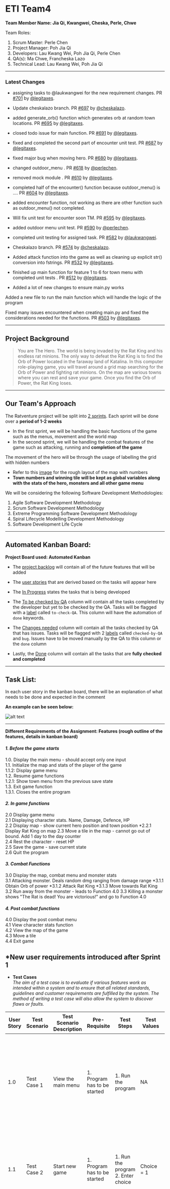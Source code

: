 # **ETI Team4**
 **Team Member Name: Jia Qi, Kwangwei, Cheska, Perle, Chwe**  
 
Team Roles:
  1. Scrum Master: Perle Chen
  2. Project Manager: Poh Jia Qi
  2. Developers: Lau Kwang Wei, Poh Jia Qi, Perle Chen 
  2. QA(s): Ma Chwe, Francheska Lazo 
  3. Technical Lead: Lau Kwang Wei, Poh Jia Qi 
---
### Latest Changes
* assigning tasks to @laukwangwei for the new requirement changes. PR [#701](https://github.com/legitaxes/ETITeam4/pull/701) by [@legitaxes](https://github.com/legitaxes).
* Update cheskalazo branch. PR [#697](https://github.com/legitaxes/ETITeam4/pull/697) by [@cheskalazo](https://github.com/cheskalazo).

* added generate_orb() function which generates orb at random town locations. PR [#695](https://github.com/legitaxes/ETITeam4/pull/695) by [@legitaxes](https://github.com/legitaxes).
* closed todo issue for main function. PR [#691](https://github.com/legitaxes/ETITeam4/pull/691) by [@legitaxes](https://github.com/legitaxes).
* fixed and completed the second part of encounter unit test. PR [#687](https://github.com/legitaxes/ETITeam4/pull/687) by [@legitaxes](https://github.com/legitaxes).

* fixed major bug when moving hero. PR [#680](https://github.com/legitaxes/ETITeam4/pull/680) by [@legitaxes](https://github.com/legitaxes).
* changed outdoor_menu . PR [#618](https://github.com/legitaxes/ETITeam4/pull/618) by [@perlechen](https://github.com/perlechen).
* removed mock module  . PR [#610](https://github.com/legitaxes/ETITeam4/pull/610) by [@legitaxes](https://github.com/legitaxes).
* completed half of the encounter() function because outdoor_menu() is …. PR [#604](https://github.com/legitaxes/ETITeam4/pull/604) by [@legitaxes](https://github.com/legitaxes).
* added encounter function, not working as there are other function such as outdoor_menu() not completed. 
* Will fix unit test for encounter soon TM. PR [#595](https://github.com/legitaxes/ETITeam4/pull/595) by [@legitaxes](https://github.com/legitaxes).
* added outdoor menu unit test. PR [#590](https://github.com/legitaxes/ETITeam4/pull/590) by [@perlechen](https://github.com/perlechen).
* completed unit testing for assigned task. PR [#582](https://github.com/legitaxes/ETITeam4/pull/582) by [@laukwangwei](https://github.com/laukwangwei).
* Cheskalazo branch. PR [#574](https://github.com/legitaxes/ETITeam4/pull/574) by [@cheskalazo](https://github.com/cheskalazo).
* Added attack function into the game as well as cleaning up explicit str() conversion into fstrings. PR [#532](https://github.com/legitaxes/ETITeam4/pull/532) by [@legitaxes](https://github.com/legitaxes).
* finished up main function for feature 1 to 6 for town menu
with completed unit tests . PR [#512](https://github.com/legitaxes/ETITeam4/pull/512) by [@legitaxes](https://github.com/legitaxes).
* Added a lot of new changes to ensure main.py works

Added a new file to run the main function which will handle the logic of the program

Fixed many issues encountered when creating main.py and fixed the considerations needed for the functions. PR [#503](https://github.com/legitaxes/ETITeam4/pull/503) by [@legitaxes](https://github.com/legitaxes).

---

## Project Background
> You are The Hero. The world is being invaded by the Rat King and his endless rat minions. The only way to defeat the Rat King is to find the Orb of Power located in the faraway land of Katalina. In this computer role-playing game, you will travel around a grid map searching for the Orb of Power and fighting rat minions. On the map are various towns where you can rest and save your game. Once you find the Orb of Power, the Rat King loses.

--- 

## Our Team's Approach
The Ratventure project will be split into [2 sprints](https://cdn.discordapp.com/attachments/767992821206220810/778537798746505226/sprint_plannning.png). Each sprint will be done over a **period of 1-2 weeks**
+ In the first sprint, we will be handling the basic functions of the game such as the menus, movement and the world map
+ In the second sprint, we will be handling the combat features of the game such as attacking, running and **completion of the game** 

The movement of the hero will be through the usage of labelling the grid with hidden numbers
+ Refer to this [image](https://cdn.discordapp.com/attachments/767992821206220810/778903105881767976/movement_eti.png) for the rough layout of the map with numbers
+ **Town numbers and winning tile will be kept as global variables along with the stats of the hero, monsters and all other game menu**

We will be considering the following Software Development Methodologies: 
1. Agile Software Development Methodology 
2. Scrum Software Development Methodology 
3. Extreme Programming Software Development Methodology
4. Spiral Lifecycle Modelling Development Methodology   
5. Software Development Life Cycle 


---

## Automated Kanban Board:

**Project Board used: Automated Kanban**
+ The [project backlog](https://cdn.discordapp.com/attachments/767992821206220810/778520257441562644/unknown.png) will contain all of the future features that will be added

+ The [user stories](https://cdn.discordapp.com/attachments/767992821206220810/778520623282257960/unknown.png "Project User Stories") that are derived based on the tasks will appear here 

+ The [In Progress](https://cdn.discordapp.com/attachments/767992821206220810/782149980617310208/unknown.png) states the tasks that is being developed

+ The [To be checked by QA](https://cdn.discordapp.com/attachments/767992821206220810/782150211518464000/unknown.png) column will contain all the tasks completed by the developer but yet to be checked by the QA. Tasks will be flagged with a [label](https://media.discordapp.net/attachments/767992821206220810/782150640469409792/unknown.png) called `to-check-QA`. This column will have the automation of `done` keywords.

+ The [Changes needed](https://cdn.discordapp.com/attachments/767992821206220810/782150296188747786/unknown.png) column will contain all the tasks checked by QA that has issues. Tasks will be flagged with 2 [labels](https://media.discordapp.net/attachments/767992821206220810/782150945375125534/unknown.png) called `checked-by-QA` and `bug`. Issues have to be moved manually by the QA to this column or the `done` column

+ Lastly, the [Done](https://media.discordapp.net/attachments/767992821206220810/782151050328801300/unknown.png) column will contain all the tasks that are **fully checked and completed**
---

## Task List: 
In each user story in the kanban board, there will be an explanation of what needs to be done and expected in the comment

<b>An example can be seen below:</b>

![alt text](https://cdn.discordapp.com/attachments/767992821206220810/778532767566397480/unknown.png "Example of Written User Story")


---
**Different Requirements of the Assignment: Features (rough outline of the features, details in kanban board)**        
#### *1. Before the game starts*      
1.0. Display the main menu - should accept only one input    
1.1. Initialize the map and stats of the player of the game  
1.1.2: Display game menu  
1.2. Resume game functions  
1.2.1: Show town menu from the previous save state  
1.3. Exit game function  
1.3.1. Closes the entire program  

#### *2. In game functions*        
2.0 Display game menu    
2.1 Displaying character stats. Name, Damage, Defence, HP   
2.2 Display map - show current hero position and town position
*2.2.1 Display Rat King on map
2.3 Move a tile in the map - cannot go out of bound. Add 1 day to the day counter   
2.4 Rest the character - reset HP   
2.5 Save the game - save current state   
2.6 Quit the program  

#### *3. Combat Functions*    
3.0 Display the map, combat menu and monster stats  
3.1 Attacking monster. Deals random dmg ranging from damage range
*3.1.1 Obtain Orb of power
*3.1.2 Attack Rat King 
*3.1.3 Move towards Rat King
3.2 Run away from the monster - leads to Function 4.0 
3.3 Killing a monster shows "The Rat is dead! You are victorious!" and go to Function 4.0

#### *4. Post combat functions*    
4.0 Display the post combat menu  
4.1 View character stats function  
4.2 View the map of the game  
4.3 Move a tile  
4.4 Exit game  

*New user requirements introduced after Sprint 1
---
+ **Test Cases**  
*The aim of a test case is to evaluate if various features work as intended within a system and to ensure that all related standards, guidelines and customer requirements are fulfilled by the system. The method of writing a test case will also allow the system to discover flaws or faults.*  

| User Story 	| Test Scenario 	| Test Scenario Description 	| Pre-Requisite 	| Test Steps 	| Test Values 	| Expected Outcomes 	| Actual Outcomes 	| Test Result 	|
|-	|-	|-	|-	|-	|-	|-	|-	|-	|
| 1.0 	| Test Case 1 	| View the main menu 	| 1. Program has to be started 	| 1. Run the program 	| NA 	| Main menu will be displayed which includes 3 choices that player can choose from,<br>1) New Game<br>2) Resume Game<br>3) Exit Game 	|  	|  	|
| 1.1 	| Test Case 2 	| Start new game 	| 1. Program has to be started 	| 1. Run the program<br>2. Enter choice 	| Choice = 1 	| New game will be successfully loaded with player's statistics, default map and game menu will be displayed on screen 	|  	|  	|
| 1.2 	| Test Case 3 	| Resume from the previously saved progress when there is saved game 	| 1. Program has to be started<br>2. There is saved game 	| 1. Run the program<br>2. Enter choice 	| Choice = 2 	| No. of days and town menu will be displayed which includes 6 choices that player can choose from,<br>1) View Character<br>2) View Map<br>3) Move<br>4) Rest<br>5) Save Game<br>6) Exit Game 	|  	|  	|
| 1.2.1 	| Test Case 4 	| Resume from the previously saved progress when there is no saved game 	| 1. Program has to be started<br>2.There is no saved game 	| 1. Run the program<br>2. Enter choice 	| Choice = 2 	| A warning message will be displayed,<br>"There is no existing saved game!" 	|  	|  	|
| 1.3 	| Test Case 5 	| End the current game 	| 1. Program has to be started 	| 1. Run the program<br>2. Enter choice 	| Choice = 3 	| The program should close 	|  	|  	|
| 1.3.1 	| Test Case 6 	| Invalid choice input 	| 1. Program has to be started 	| 1. Run the program<br>2. Enter choice 	| Choice != 1-3<br>(any value that is not between 1-3) 	| A warning message will be displayed,<br>"The choice is not valid! Please choose a valid choice" 	|  	|  	|

--- 
## Software Development Methodologies 
The four Software Development Methodologies chosen are: 

### Agile Software Development Methodology
+ Agile software development methodology is based on the idea of iterative development, where specifications and solutions evolve through collaboration between cross-functional teams that are self-organized. In Agile development, the ultimate advantage is that it helps teams to produce value quicker, with better efficiency and predictability, and greater aptitude to adapt to change. It also minimizes peril by producing software, known as iterations, in short time boxes, which last from one week to one month.
 
+ Furthermore, like all methodologies, it has both pros and cons in using it. Some of the advantages in using it are its adaptive strategy that responds to modifications favorably, its transparency by providing opportunity for clients to be involved throughout the project, and it improves quality by easily identifying and correcting flaws and early detection of expectation mismatches. The disadvantages are it lacks documentation efficiency as it will be too focused on developing with the software and teams get easily sidetracked due to lack of processes and the outcome not being clear.
 
+ As Agile has sprints, a predetermined timeline during which a given mission should be accomplished by the team, we plan to divide our tasks into different sprints. The tasks would include all the features we have agreed on and fulfilling the user stories. After each sprint, the team will review each other’s performance and discuss new ways to produce better results and improve the work. Aside from the review at the end of each sprint, we would also conduct daily stand-up-meetings that will last only for five minutes to state the progress and what needs to be done in a clear and precise manner. 

+ We are considering Agile as it
  1. Encourages open communication among team members
  2. Allows making changes throughout the development process as it is a long term project and all features are not finalised yet (additional features might be added)
  3. Enables us to manage shifting priorities more effectively by assigning more time and effort on features that are more important and difficult 
  4. Increase productivity as this process is fast and flexible

 
### Scrum Software Development Methodology

+ The scrum software development methodology is based on the idea of having a model that initiates with an ephemeral plan, conference and completes with a concluding review. In contrast to the Agile methodology as mentioned above, this Scrum methodology focuses on the business value in the shortest time which delivers the software after each sprint. This methodology has advantages as follow: decision making lies in the hands of the team; business requirement document is considered insignificant; lightly controlled method empathising with constant updating; as well as having a cross-functional development team. While it brings advantages to the project, it does have disadvantages such as wavering costs, not suitable for big sized projects, and requires a highly expert team. 

+ **As a team, we will practice this methodology by using the following:**
  1. KANBAN board on Github: helps to collaborate and work effectively. It will keep track of the progress of the sprint backlog items in each sprint. 
  2. Scrum events such as the Sprint, Sprint Planning, Daily Stand-up, Sprint Review, Sprint Retrospective. 
  3. Cross-Functional development team: team members will have overlapping roles. For example, Jia Qi can be both part of the technical lead as well as the development team. 

+ After considering that Agile is the right methodology for the project, we proceeded with determining whether using the Scrum software development methodology is the best Agile methodology. 

+ For consideration, we looked at the type of our project and whether Scrum will meet our needs as well as the nature of our team. As mentioned  in the Assessment Criteria, this project should allow changes to the requirements to handle other features suggested by our tutor. This means that this project does not have clear requirements and is most likely to experience change. This  inlines with one of the advantages of Scrum as mentioned above, which utilises a lightly controlled method emphathizing with constant updating. 
+ In addition, one of the constraints in our team is the lack of developers who are well-versed in programming. By adopting the scrum methodology, it fosters a cross-functional development team where the developers do the design, code as well as testing. By having more members with overlapping roles, it enables us to have strength in numbers to tackle the requirements together. 
While it is beneficial for us to adopt this methodology, we do acknowledge that it may be difficult to implement it due to its complexity which requires a highly expert team.


### Extreme Programming Software Development Methodology

+ Extreme Programming is an agile software development methodology that aims to produce higher quality software. It is usually used to reduce the cost of changes in requirements by having multiple short development cycles, rather than a long one. Advantages of using Extreme Programming would also include establishing rational plans and schedules, being equipped with modernistic methods for quality software, the developers being exceptionally committed to the project and it lays out focus on customer involvement. While some of the cons of Extreme Programming would include the effectiveness would depend on the people involved, requiring frequent meetings for development which raises the total costs, exact possibilities and future outcomes are unknown and there is demand for excessive development changes. Practices of Extreme Programming would include Test-Driven Development, Pair Programming, Continuous Integration, Coding Standards and 40-Hour Week work conditions. 

+ We will practice Extreme programming through one of the practices, Continuous Integration. It is a practice where code changes are immediately tested when they are added to a larger code base. The benefit of this practice is you can catch and fix integration issues sooner. The reasoning behind that approach is that if we experience problems every time we integrate code, it takes a while to find where the problems are and they are much easier to find because there are fewer changes incorporated into the build.

+ The reason why we would consider this is because in Extreme Programming, developers are allowed to focus on coding. We might also experience constantly changing requirements or work with customers who are not sure what they want the system to do as there might be additional requirements midway through the work. As such, we considered Extreme Programming as we wanted to mitigate project risk.


### Spiral Lifecycle Model

+ The Spiral lifecycle model is a combination of iterative development process model and sequential linear development model, which has a capability to handle risks. It makes use of iterative development along with the systematic, controlled aspects of the waterfall model. In contrast to the models mentioned earlier, the developer does incremental releases of the product through each iteration around the spiral. Through each iteration, bugs are identified and ratified.

+ Spiral lifecycle model is accommodating to the ever changing requirements in the project since Ratventure is a project where there can be additional requirements given by the client. If the requirements are not clear, spiral modelling helps to capture the requirements more accurately 

+ However, there are several disadvantages to using the spiral model.
One of them is, the spiral process can go on indefinitely which means the project could potentially not have a finished product.
It is also not recommended to use for small projects as it could be costly to maintain a spiral lifecycle model.

+ We will be planning the layout of the menu interfaces for each of the stages of the spiral.
During the building phase of the product, we will be producing a working product at each spiral. And through each spiral we will improve on the product with higher clarity on the requirements with a working model of the software build number. These builds are sent to the QA team and Operations team to test for feedback.

+ The QA and Operations team will evaluate the product and provide feedback to the developer to improve on the product through the usage of test cases

+ The reason why we consider using the Spiral Lifecycle model is because the project will be a long-term project as there can be potential change to the product. The client is also unsure of what other features that should be added to the game. There could be significant changes in the requirements and it is expected in the product during the development cycle.  

### Software Development Life Cycle  

+ Software Development Life Cycle (SDLC) is the implementation of standard business practices to building software applications. Typically, it is divided into six to eight steps: Planning, Requirements, Design, Build, Document, Test, Deploy and Maintain. Depending on the complexity of the project, some project managers may merge, split, or omit steps. SDLC is a means for the development process to be measured and enhanced. It facilitates a fine-grain analysis of each step of the process. This helps the team to maximise efficiency at each stage.  

+ SDLC has countless advantages when being used as the chosen methodology for any project. Some common benefits are that the goals and problems are clearly defined, creates considerable system documentation, and a proper testing will be conducted before being installed. However, there are disadvantages with this method. What may be seen as a major problem for some, the end-user does not see the solution until the system is almost complete. Also, it encourages stiff implementation instead of creativity as there are requirements that must be met.  

+ As mentioned above, it consists of six to eight steps to follow. To start off, the team will do the planning by discussing the brief overview of the project and assigning the roles for effectiveness and efficiency. As soon as everyone is clear with what the goals are, we will move on to gathering the requirements by identifying and consolidating the features of the Ratventure. Subsequently, we will be preparing system and software design documents stated in the requirement specification document. Once the system design phase is complete, developers start to build the entire system by writing code using the chosen programming language. The testing team will start testing the functionality of the entire system after the software is completed and deployed in the testing environment. Until the software is bug-free, stable, and working accordingly, the QA and testing team will have to communicate to developers to fix any bugs that may be found. After all the errors are fixed, we will start to do the final deployment.  

+ It is the best way to maintain optimum control, reduce problems, and allow the project manager to run production without having to micromanage the members of the project. SDLC shows what’s happening, and exactly where the development process can be improved. SDLC also aims to analyze and improve the process of creating software as it creates a scalable view of the project, from day-to-day coding to managing production dates.  
